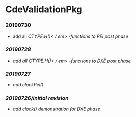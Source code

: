 # CdeValidationPkg

### 20190730
* add all <em>CTYPE.H()< / em> -functions to PEI post phase

### 20190728
* add all <em>CTYPE.H()< / em> -functions to DXE post phase

### 20190727
* add <em>clockPei()</em>

###	20190726/initial revision
* add clock() demonstration for DXE phase
